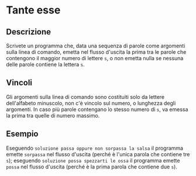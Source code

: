 Tante esse
==========

Descrizione
-----------

Scrivete un programma che, data una sequenza di parole come argomenti sulla
linea di comando, emetta nel flusso d'uscita la prima tra le parole che
contengono il maggior numero di lettere `s`, o non emetta nulla se nessuna delle
parole contiene la lettera `s`.


Vincoli
-------

Gli argomenti sulla linea di comando sono costituiti solo da lettere
dell'alfabeto minuscolo, non c'è vincolo sul numero, o lunghezza degli
argomenti. In caso più parole contengano lo stesso numero di `s`, va emessa la
prima tra quelle di numero massimo.


Esempio
-------

Eseguendo `soluzione passa oppure non sorpassa la salsa` il programma emette
`sorpassa` nel flusso d'uscita (perché è l'unica parola che contiene tre `s`);
eseguendo `soluzione possa spezzarti le ossa` il programma emette `possa` nel
flusso d'uscita (perché è la prima parola che contiene due `s`).

